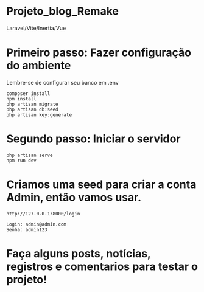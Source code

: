 # Projeto_blog_Remake
Laravel/Vite/Inertia/Vue

# Primeiro passo: Fazer configuração do ambiente
<p>Lembre-se de configurar seu banco em .env</p>

    composer install
    npm install
    php artisan migrate
    php artisan db:seed
    php artisan key:generate

# Segundo passo: Iniciar o servidor

    php artisan serve
    npm run dev

# Criamos uma seed para criar a conta Admin, então vamos usar.

    http://127.0.0.1:8000/login

    Login: admin@admin.com
    Senha: admin123

# Faça alguns posts, notícias, registros e comentarios para testar o projeto!

